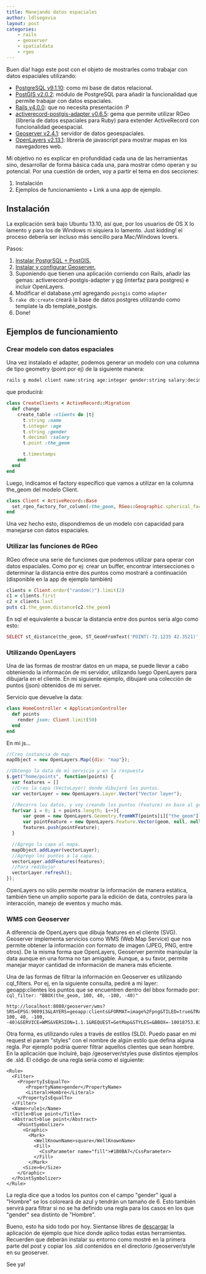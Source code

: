 ```yaml
---
title: Manejando datos espaciales
author: ldlsegovia
layout: post
categories:
    - rails
    - geoserver
    - spatialdata
    - rgeo
---
```


Buen día! hago este post con el objeto de mostrarles como trabajar con datos espaciales utilizando:

* [PostgreSQL v9.1.10][1]: como mi base de datos relacional.
* [PostGIS v2.0.2][2]: módulo de PostgreSQL para añadir la funcionalidad que permite trabajar con datos espaciales.
* [Rails v4.0.0][3]: que no necesita presentación :P
* [activerecord-postgis-adapter v0.6.5][4]: gema que permite utilizar RGeo (librería de datos espaciales para Ruby) para extender ActiveRecord con funcionalidad geoespacial.
* [Geoserver v2.4.1][4]: servidor de datos geoespaciales.
* [OpenLayers v2.13.1][5]: librería de javascript para mostrar mapas en los navegadores web.

Mi objetivo no es explicar en profundidad cada una de las herramientas sino, desarrollar de forma básica cada una, para mostrar cómo operan y su potencial.
Por una cuestión de orden, voy a partir el tema en dos secciones:

1. Instalación
2. Ejemplos de funcionamiento + Link a una app de ejemplo.

## Instalación

La explicación será bajo Ubuntu 13.10, así que, por los usuarios de OS X lo lamento y para los de Windows ni siquiera lo lamento. Just kidding! el proceso debería ser incluso más sencillo para Mac/Windows lovers.

Pasos:

1. [Instalar PostgrSQL + PostGIS.][6]
2. [Instalar y configurar Geoserver.][7]
3. Suponiendo que tienen una aplicación corriendo con Rails, añadir las gemas: activerecord-postgis-adapter y [pg][8] (interfaz para postgres) e incluir OpenLayers.
4. Modificar el database.yml agregando `postgis` como `adapter`
5. `rake db:create` creará la base de datos postgres utilizando como template la db template_postgis.
6. Done!

## Ejemplos de funcionamiento

### Crear modelo con datos espaciales

Una vez instalado el adapter, podemos generar un modelo con una columna de tipo geometry (point por ej) de la siguiente manera:

```bash
rails g model client name:string age:integer gender:string salary:decimal the_geom:point
```

que producirá:

```ruby
class CreateClients < ActiveRecord::Migration
  def change
    create_table :clients do |t|
      t.string :name
      t.integer :age
      t.string :gender
      t.decimal :salary
      t.point :the_geom

      t.timestamps
    end
  end
end
```

Luego, indicamos el factory específico que vamos a utilizar en la columna the_geom del modelo Client.

```ruby
class Client < ActiveRecord::Base
  set_rgeo_factory_for_column(:the_geom, RGeo::Geographic.spherical_factory(:srid => 4326))
end
```

Una vez hecho esto, dispondremos de un modelo con capacidad para manejarse con datos espaciales.

### Utilizar las funciones de RGeo

RGeo ofrece una serie de funciones que podemos utilizar para operar con datos espaciales. Como por ej:
crear un buffer, encontrar intersecciones o determinar la distancia entre dos puntos como mostraré a continuación (disponible en la app de ejemplo también)

```ruby
clients = Client.order("random()").limit(2)
c1 = clients.first
c2 = clients.last
puts c1.the_geom.distance(c2.the_geom)
```

En sql el equivalente a buscar la distancia entre dos puntos sería algo como esto:

```ruby
SELECT st_distance(the_geom, ST_GeomFromText('POINT(-72.1235 42.3521)',4326)) FROM clients LIMIT 1
```

### Utilizando OpenLayers

Una de las formas de mostrar datos en un mapa, se puede llevar a cabo obteniendo la informacón de mi servidor, utilizando luego OpenLayers para dibujarla en el cliente. En mi siguiente ejemplo, dibujaré una colección de puntos (json) obtenidos de mi server.

Servicio que devuelve la data:

```ruby
class HomeController < ApplicationController
  def points
    render json: Client.limit(50)
  end
end
```

En mi js...

```javascript
//Creo instancia de map.
mapObject = new OpenLayers.Map({div: "map"});

//Obtengo la data de mi servicio y en la respuesta
$.get("home/points", function(points) {
  var features = []
  //Creo la capa (VectoLayer) donde dibujaré los puntos.
  var vectorLayer = new OpenLayers.Layer.Vector("Vector layer");

  //Recorro los datos, y voy creando los puntos (Feature) en base al gemotery ( attributo the_geom)
  for(var i = 0; i < points.length; i++){
      var geom = new OpenLayers.Geometry.fromWKT(points[i]["the_geom"]);
      var pointFeature = new OpenLayers.Feature.Vector(geom, null, null);
      features.push(pointFeature);
  }

  //Agrego la capa al mapa.
  mapObject.addLayer(vectorLayer);
  //Agrego los puntos a la capa.
  vectorLayer.addFeatures(features);
  //Para redibujar
  vectorLayer.refresh();
});
```

OpenLayers no sólo permite mostrar la información de manera estática, también tiene un amplio soporte para la edición de data, controles para la interacción, manejo de eventos y mucho más.

### WMS con Geoserver

A diferencia de OpenLayers que dibuja features en el cliente (SVG). Geoserver implementa servicios como WMS (Web Map Service) que nos permite obtener la información con formato de imagen (JPEG, PNG, entre otros).
De la misma forma que OpenLayers, Geoserver permite manipular la data aunque en una forma no tan amigable. Aunque, a su favor, permite manejar mayor cantidad de información de manera más eficiente.

Una de las formas de filtrar la información en Geoserver es utilizando cql_filters. Por ej, en la siguiente consulta, pediré a mi layer: geoapp:clientes los puntos que se encuentren dentro del bbox formado por:
`cql_filter: "BBOX(the_geom, 100, 40, -100, -40)"`

```
http://localhost:8080/geoserver/wms?SRS=EPSG:900913&LAYERS=geoapp:clients&FORMAT=image%2Fpng&TILED=true&TRANSPARENT=TRUE&CQL_FILTER=BBOX(the_geom, 100, 40, -100, -40)&SERVICE=WMS&VERSION=1.1.1&REQUEST=GetMap&STYLES=&BBOX=-10018753.83,0.33999999985099,0.33999999985099,10018754.51&WIDTH=256&HEIGHT=256
```

Otra forma, es utilizando rules a través de estilos (SLD). Puedo pasar en mi request el param "styles" con el nombre de algún estilo que defina alguna regla. Por ejemplo podría querer filtrar aquellos clientes que sean hombre. En la aplicación que incluiré, bajo /geoserver/styles puse distintos ejemplos de .sld.
El código de una regla sería como el siguiente:

```
<Rule>
  <Filter>
    <PropertyIsEqualTo>
       <PropertyName>gender</PropertyName>
       <Literal>Hombre</Literal>
    </PropertyIsEqualTo>
  </Filter>
  <Name>rule1</Name>
  <Title>Blue point</Title>
  <Abstract>blue point</Abstract>
    <PointSymbolizer>
      <Graphic>
        <Mark>
          <WellKnownName>square</WellKnownName>
          <Fill>
            <CssParameter name="fill">#1B0BA7</CssParameter>
          </Fill>
        </Mark>
      <Size>6</Size>
    </Graphic>
  </PointSymbolizer>
</Rule>
```

La regla dice que a todos los puntos con el campo "gender" igual a "Hombre" se los coloreará de azul y tendrán un tamaño de 6. Esto también servirá para filtrar si no se ha definido una regla para los casos en los que "gender" sea distinto de "Hombre".

Bueno, esto ha sido todo por hoy. Sientanse libres de [descargar][9] la aplicación de ejemplo que hice donde aplico todas estas herramientas. Recuerden que deberán instalar su entorno como mostré en la primera parte del post y copiar los .sld contenidos en el directorio /geoserver/style en su geoserver.

See ya!

[1]: http://www.postgresql.org/
[2]: http://postgis.net/
[3]: http://rubyonrails.org/
[4]: https://github.com/dazuma/activerecord-postgis-adapter
[5]: http://openlayers.org/
[6]: https://gist.github.com/ldlsegovia/7389724
[7]: https://gist.github.com/ldlsegovia/7389842
[8]: https://github.com/ged/ruby-pg
[9]: https://github.com/platanus/geo-app-demo
